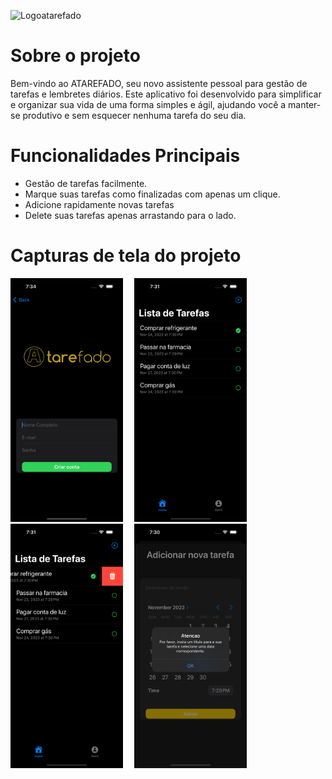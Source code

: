 ![Logoatarefado](https://github.com/ViniciusWessner/Atarefado/blob/main/Taskapp/Other/Assets.xcassets/screen.imageset/AtarefadoLOGO%20-%20c%C3%B3pia.png?raw=true)

# Sobre o projeto
Bem-vindo ao ATAREFADO, seu novo assistente pessoal para gestão de tarefas e lembretes diários. Este aplicativo foi desenvolvido para simplificar e organizar sua vida de uma forma simples e ágil, ajudando você a manter-se produtivo e sem esquecer nenhuma tarefa do seu dia.

# Funcionalidades Principais
- Gestão de tarefas facilmente.
- Marque suas tarefas como finalizadas com apenas um clique.
- Adicione rapidamente novas tarefas
- Delete suas tarefas apenas arrastando para o lado.

# Capturas de tela do projeto

<img src="https://github.com/ViniciusWessner/Atarefado/blob/main/Taskapp/Simulator%20Screenshot%20-%20iPhone%2015%20Pro%20-%202023-11-23%20at%2019.34.20%202.png?raw=true" width="180">&emsp;
<img src="https://github.com/ViniciusWessner/Atarefado/blob/main/Taskapp/Simulator%20Screenshot%20-%20iPhone%2015%20Pro%20-%202023-11-23%20at%2019.31.49.png?raw=true" width="180">&emsp;
<img src="https://github.com/ViniciusWessner/Atarefado/blob/main/Taskapp/Simulator%20Screenshot%20-%20iPhone%2015%20Pro%20-%202023-11-23%20at%2019.31.56.png?raw=true" width="180">&emsp;
<img src="https://github.com/ViniciusWessner/Atarefado/blob/main/Taskapp/Simulator%20Screenshot%20-%20iPhone%2015%20Pro%20-%202023-11-23%20at%2019.30.01.png?raw=true" width="180">&emsp;
